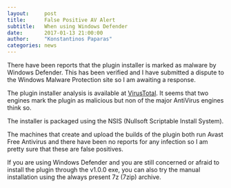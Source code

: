 ```yaml
---
layout:     post
title:      False Positive AV Alert
subtitle:   When using Windows Defender
date:       2017-01-13 21:00:00
author:     "Konstantinos Paparas"
categories: news
---
```


There have been reports that the plugin installer is marked as malware
by Windows Defender. This has been verified and I have submitted a dispute
to the Windows Malware Protection site so I am awaiting a response.

The plugin installer analysis is available at [VirusTotal](https://www.virustotal.com/en/file/e7a3c011f12491610e3816ae9c8bcaa2327ea55e2b194116601a3e6e4350575b/analysis/1484248223/).
It seems that two engines mark the plugin as malicious but non of the major
AntiVirus engines think so.

The installer is packaged using the
NSIS (Nullsoft Scriptable Install System).

The machines that create and upload the builds of the plugin both run
Avast Free Antivirus and there have been no reports for any infection
so I am pretty sure that these are false positives.

If you are using Windows Defender and you are still concerned or afraid
to install the plugin through the v1.0.0 exe, you can also try
the manual installation using the always present 7z (7zip) archive.


